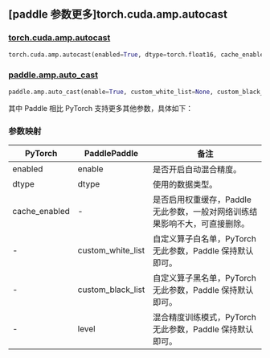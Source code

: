 ## [paddle 参数更多]torch.cuda.amp.autocast

### [torch.cuda.amp.autocast](https://pytorch.org/docs/stable/amp.html#torch.cuda.amp.autocast)

```python
torch.cuda.amp.autocast(enabled=True, dtype=torch.float16, cache_enabled=True)
```

### [paddle.amp.auto_cast](https://www.paddlepaddle.org.cn/documentation/docs/zh/api/paddle/amp/auto_cast_cn.html)

```python
paddle.amp.auto_cast(enable=True, custom_white_list=None, custom_black_list=None, level='O1', dtype='float16')
```

其中 Paddle 相比 PyTorch 支持更多其他参数，具体如下：

### 参数映射

| PyTorch       | PaddlePaddle      | 备注                                                         |
| ------------- | ----------------- | ------------------------------------------------------------ |
| enabled       | enable            | 是否开启自动混合精度。                                       |
| dtype         | dtype             | 使用的数据类型。                                             |
| cache_enabled | -                 | 是否启用权重缓存，Paddle 无此参数，一般对网络训练结果影响不大，可直接删除。|
| -             | custom_white_list | 自定义算子白名单，PyTorch 无此参数，Paddle 保持默认即可。    |
| -             | custom_black_list | 自定义算子黑名单，PyTorch 无此参数，Paddle 保持默认即可。    |
| -             | level             | 混合精度训练模式，PyTorch 无此参数，Paddle 保持默认即可。    |
